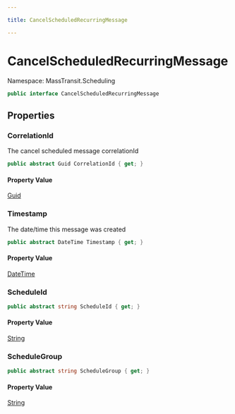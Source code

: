 ```yaml
---

title: CancelScheduledRecurringMessage

---
```


# CancelScheduledRecurringMessage

Namespace: MassTransit.Scheduling

```csharp
public interface CancelScheduledRecurringMessage
```

## Properties

### **CorrelationId**

The cancel scheduled message correlationId

```csharp
public abstract Guid CorrelationId { get; }
```

#### Property Value

[Guid](https://learn.microsoft.com/en-us/dotnet/api/system.guid)<br/>

### **Timestamp**

The date/time this message was created

```csharp
public abstract DateTime Timestamp { get; }
```

#### Property Value

[DateTime](https://learn.microsoft.com/en-us/dotnet/api/system.datetime)<br/>

### **ScheduleId**

```csharp
public abstract string ScheduleId { get; }
```

#### Property Value

[String](https://learn.microsoft.com/en-us/dotnet/api/system.string)<br/>

### **ScheduleGroup**

```csharp
public abstract string ScheduleGroup { get; }
```

#### Property Value

[String](https://learn.microsoft.com/en-us/dotnet/api/system.string)<br/>
